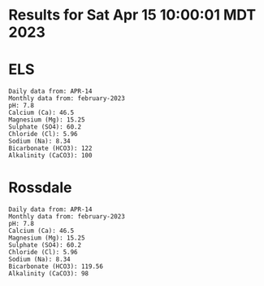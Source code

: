 # Results for Sat Apr 15 10:00:01 MDT 2023
# ELS
```
Daily data from: APR-14
Monthly data from: february-2023
pH: 7.8
Calcium (Ca): 46.5
Magnesium (Mg): 15.25
Sulphate (SO4): 60.2
Chloride (Cl): 5.96
Sodium (Na): 8.34
Bicarbonate (HCO3): 122
Alkalinity (CaCO3): 100
```
# Rossdale
```
Daily data from: APR-14
Monthly data from: february-2023
pH: 7.8
Calcium (Ca): 46.5
Magnesium (Mg): 15.25
Sulphate (SO4): 60.2
Chloride (Cl): 5.96
Sodium (Na): 8.34
Bicarbonate (HCO3): 119.56
Alkalinity (CaCO3): 98
```
